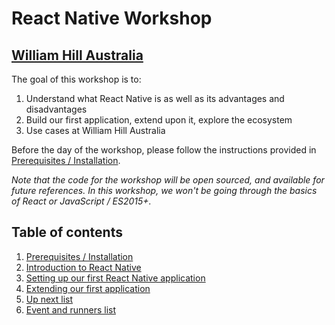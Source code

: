 # React Native Workshop
## [William Hill Australia](https://www.williamhill.com.au/)

The goal of this workshop is to:

1. Understand what React Native is as well as its advantages and disadvantages
1. Build our first application, extend upon it, explore the ecosystem
1. Use cases at William Hill Australia

Before the day of the workshop, please follow the instructions provided in [Prerequisites / Installation](tutorials/1_installation).

*Note that the code for the workshop will be open sourced, and available for future references. In this workshop, we won't be going through the basics of React or JavaScript / ES2015+.* 

## Table of contents

1. [Prerequisites / Installation](tutorials/1_installation)
1. [Introduction to React Native](tutorials/2_introduction)
1. [Setting up our first React Native application](tutorials/3_first_app)
1. [Extending our first application](tutorials/4_extending_our_app)
1. [Up next list](tutorials/5_upNext)
1. [Event and runners list](tutorials/6_runnersList)
